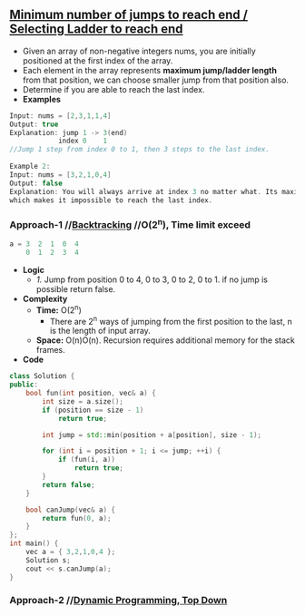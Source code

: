 ## [Minimum number of jumps to reach end / Selecting Ladder to reach end](https://leetcode.com/problems/jump-game/)
- Given an array of non-negative integers nums, you are initially positioned at the first index of the array.
- Each element in the array represents **maximum jump/ladder length** from that position, we can choose smaller jump from that position also.
- Determine if you are able to reach the last index.
- **Examples**
```c
Input: nums = [2,3,1,1,4]
Output: true
Explanation: jump 1 -> 3(end)  
            index 0    1          
//Jump 1 step from index 0 to 1, then 3 steps to the last index.
  
Example 2:
Input: nums = [3,2,1,0,4]
Output: false
Explanation: You will always arrive at index 3 no matter what. Its maximum jump length is 0, 
which makes it impossible to reach the last index.
```

### Approach-1  //[Backtracking](/DS_Questions/Algorithms)  //O(2<sup>n</sup>), Time limit exceed
```c
a = 3  2  1  0  4
    0  1  2  3  4
```
- **Logic**
  - _1._ Jump from position 0 to 4, 0 to 3, 0 to 2, 0 to 1. if no jump is possible return false.
- **Complexity**
  - **Time:** O(2<sup>n</sup>)
    -  There are 2<sup>n</sup> ways of jumping from the first position to the last, n is the length of input array.
  - **Space:** O(n)O(n). Recursion requires additional memory for the stack frames.
- **Code** 
```c++
class Solution {
public:
    bool fun(int position, vec& a) {
        int size = a.size();
        if (position == size - 1)
            return true;

        int jump = std::min(position + a[position], size - 1);

        for (int i = position + 1; i <= jump; ++i) {
            if (fun(i, a))
                return true;
        }
        return false;
    }

    bool canJump(vec& a) {
        return fun(0, a);
    }
};
int main() {
    vec a = { 3,2,1,0,4 };
    Solution s;
    cout << s.canJump(a);
}
```

 ### Approach-2         //[Dynamic Programming, Top Down](/DS_Questions/Algorithms/Dynamic_Programming)
